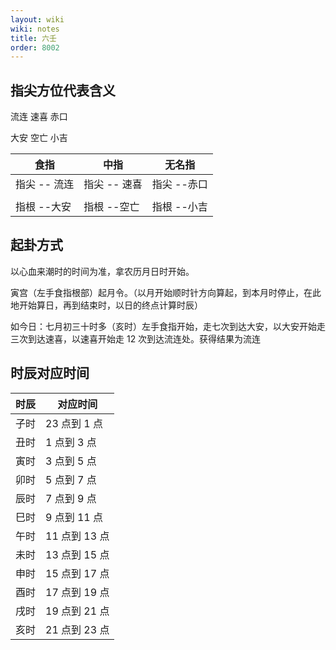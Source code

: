 ```yaml
---
layout: wiki
wiki: notes
title: 六壬
order: 8002
---
```


## 指尖方位代表含义

流连 速喜 赤口

大安 空亡 小吉

| 食指         | 中指         | 无名指      |
| ------------ | ------------ | ----------- |
| 指尖 -- 流连 | 指尖 -- 速喜 | 指尖 --赤口 |
|              |              |             |
| 指根 --大安  | 指根 --空亡  | 指根 --小吉 |

## 起卦方式

以心血来潮时的时间为准，拿农历月日时开始。

寅宫（左手食指根部）起月令。（以月开始顺时针方向算起，到本月时停止，在此地开始算日，再到结束时，以日的终点计算时辰）

如今日：七月初三十时多（亥时）左手食指开始，走七次到达大安，以大安开始走三次到达速喜，以速喜开始走 12 次到达流连处。获得结果为流连

## 时辰对应时间

| 时辰 | 对应时间      |
| ---- | ------------- |
| 子时 | 23 点到 1 点  |
| 丑时 | 1 点到 3 点   |
| 寅时 | 3 点到 5 点   |
| 卯时 | 5 点到 7 点   |
| 辰时 | 7 点到 9 点   |
| 巳时 | 9 点到 11 点  |
| 午时 | 11 点到 13 点 |
| 未时 | 13 点到 15 点 |
| 申时 | 15 点到 17 点 |
| 酉时 | 17 点到 19 点 |
| 戌时 | 19 点到 21 点 |
| 亥时 | 21 点到 23 点 |
